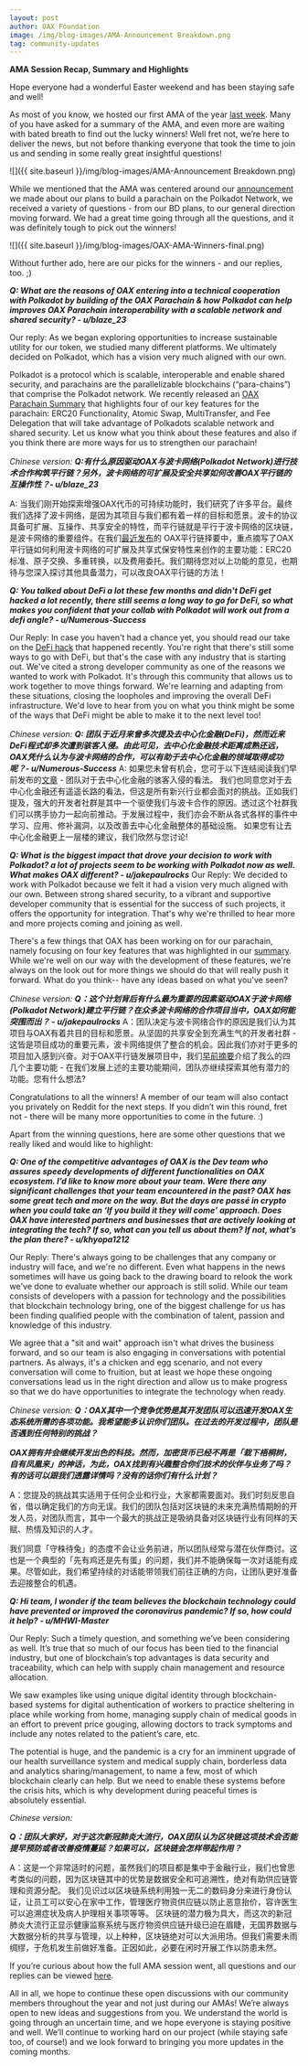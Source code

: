 ```yaml
---
layout: post
author: OAX Foundation
image: /img/blog-images/AMA-Announcement Breakdown.png
tag: community-updates
---
```



**AMA Session Recap, Summary and Highlights**

Hope everyone had a wonderful Easter weekend and has been staying safe and well!

As most of you know, we hosted our first AMA of the year <a href="https://www.reddit.com/r/OpenANX/comments/fwbuik/our_ama_session_is_now_live_heres_your/" target="_blank">last week</a>. Many of you have asked for a summary of the AMA, and even more are waiting with bated breath to find out the lucky winners! Well fret not, we’re here to deliver the news, but not before thanking everyone that took the time to join us and sending in some really great insightful questions!

![]({{ site.baseurl }}/img/blog-images/AMA-Announcement Breakdown.png)

While we mentioned that the AMA was centered around our <a href="https://www.oax.org/2020/02/11/OAX-Foundation-to-Build-on-Polkadot-Network.html" target="_blank">announcement</a> we made about our plans to build a parachain on the Polkadot Network, we received a variety of questions - from our BD plans, to our general direction moving forward. We had a great time going through all the questions, and it was definitely tough to pick out the winners! 

![]({{ site.baseurl }}/img/blog-images/OAX-AMA-Winners-final.png)

Without further ado, here are our picks for the winners - and our replies, too. ;)

<b><i>Q: What are the reasons of OAX entering into a technical cooperation with Polkadot by building of the OAX Parachain & how Polkadot can help improves OAX Parachain interoperability with a scalable network and shared security? - u/blaze_23</i></b>

Our reply: 
As we began exploring opportunities to increase sustainable utility for our token, we studied many different platforms. We ultimately decided on Polkadot, which has a vision very much aligned with our own.

Polkadot is a protocol which is scalable, interoperable and enable shared security, and parachains are the parallelizable blockchains (“para-chains”) that comprise the Polkadot network. We recently released an <a href="https://www.oax.org/2020/03/06/OAX-Parachain-Summary.html" target="_blank">OAX Parachain Summary</a> that highlights four of our key features for the parachain: ERC20 Functionality, Atomic Swap, MultiTransfer, and Fee Delegation that will take advantage of Polkadots scalable network and shared security. Let us know what you think about these features and also if you think there are more ways for us to strengthen our parachain!

<i>Chinese version:</i> 
<b><i>Q:有什么原因驱动OAX与波卡网络(Polkadot Network)进行技术合作构筑平行链？另外，波卡网络的可扩展及安全共享如何改善OAX平行链的互操作性？- u/blaze_23</i></b>

A: 当我们刚开始探索增强OAX代币的可持续功能时，我们研究了许多平台。最终我们选择了波卡网络，是因为其项目与我们都有着一样的目标和愿景。波卡的协议具备可扩展、互操作、共享安全的特性，而平行链就是平行于波卡网络的区块链，是波卡网络的重要组件。在我们<a href="https://www.oax.org/2020/03/06/OAX-Parachain-Summary.html" target="_blank">最近发布</a>的 OAX平行链择要中，重点摘写了OAX平行链如何利用波卡网络的可扩展及共享式保安特性来创作的主要功能：ERC20标准、原子交换、多重转换，以及费用委托。我们期待您对以上功能的意见，也期待与您深入探讨其他具备潜力，可以改良OAX平行链的方法！


<b><i>Q: You talked about DeFi a lot these few months and didn't DeFi get hacked a lot recently, there still seems a long way to go for DeFi, so what makes you confident that your collab with Polkadot will work out from a defi angle?  - u/Numerous-Success</i></b>

Our Reply: 
In case you haven't had a chance yet, you should read our take on the <a href="https://www.oax.org/2019/03/19/The-DeFi-hack-and-Doctor-Evil.html" target="_blank">DeFi hack</a> that happened recently. You're right that there's still some ways to go with DeFi, but that's the case with any industry that is starting out. We've cited a strong developer community as one of the reasons we wanted to work with Polkadot. It's through this community that allows us to work together to move things forward. We're learning and adapting from these situations, closing the loopholes and improving the overall DeFi infrastructure.
We'd love to hear from you on what you think might be some of the ways that DeFi might be able to make it to the next level too!

<i>Chinese version:</i>
<b><i>Q: 团队于近月来曾多次提及去中心化金融(DeFi)，然而近来DeFi程式却多次遭到骇客入侵。由此可见，去中心化金融技术距离成熟还远，OAX凭什么认为与波卡网络的合作，可以有助于去中心化金融的领域取得成功呢？- u/Numerous-Success</i></b>
A: 如果您未曾有机会，您可于以下连结阅读我们早前发布的<a href="https://www.oax.org/2020/03/19/The-DeFi-hack-and-Doctor-Evil.html" target="_blank">文章</a> - 团队对于去中心化金融的骇客入侵的看法。
我们也同意您对于去中心化金融还有遥遥长路的看法，但这是所有新兴行业都会面对的挑战。正如我们提及，强大的开发者社群是其中一个驱使我们与波卡合作的原因。透过这个社群我们可以携手协力一起向前推动。于发展过程中，我们亦会不断从各式各样的事件中学习、应用、修补漏洞，以及改善去中心化金融整体的基础设施。
如果您有让去中心化金融更上一层楼的建议，我们欣然与您讨论!


<b><i>Q: What is the biggest impact that drove your decision to work with Polkadot? a lot of projects seem to be working with Polkadot now as well. What makes OAX different?  - u/jakepaulrocks</i></b>
Our Reply: 
We decided to work with Polkadot because we felt it had a vision very much aligned with our own. Between strong shared security, to a vibrant and supportive developer community that is essential for the success of such projects, it offers the opportunity for integration. That's why we're thrilled to hear more and more projects coming and joining as well. 

There's a few things that OAX has been working on for our parachain, namely focusing on four key features that was highlighted in our <a href="https://www.oax.org/2020/03/06/OAX-Parachain-Summary.html" target="_blank">summary</a>. While we're well on our way with the development of these features, we're always on the look out for more things we should do that will really push it forward. What do you think-- have any ideas based on what you've seen?

<i>Chinese version:</i>
<b><i>Q：这个计划背后有什么最为重要的因素驱动OAX于波卡网络(Polkadot Network)建立平行链？在众多波卡网络的合作项目当中，OAX如何能突围而出？ - u/jakepaulrocks</i></b>
A：团队决定与波卡网络合作的原因是我们认为其项目与OAX有着共目的目标和愿景。从坚固的共享安全到充满生气的开发者社群 - 这皆是项目成功的重要元素，波卡网络提供了整合的机会。因此我们亦对于更多的项目加入感到兴奋。对于OAX平行链发展项目中，我们<a href="https://www.oax.org/2020/03/06/OAX-Parachain-Summary.html" target="_blank">早前摘要</a>介绍了我么的四几个主要功能 - 在我们发展上述的主要功能期间，团队亦继续探索其他有潜力的功能。您有什么想法?

Congratulations to all the winners! A member of our team will also contact you privately on Reddit for the next steps. If you didn’t win this round, fret not - there will be many more opportunities to come in the future. :)

Apart from the winning questions, here are some other questions that we really liked and would like to highlight:

<b><i>Q: One of the competitive advantages of OAX is the Dev team who assures speedy developments of different functionalities on OAX ecosystem. I’d like to know more about your team. Were there any significant challenges that your team encountered in the past?
OAX has some great tech and more on the way. But the days are passé in crypto when you could take an ‘If you build it they will come’ approach. Does OAX have interested partners and businesses that are actively looking at integrating the tech? If so, what can you tell us about them? If not, what’s the plan there?  - u/khyopa1212</i></b>

Our Reply: 
There's always going to be challenges that any company or industry will face, and we're no different. Even what happens in the news sometimes will have us going back to the drawing board to relook the work we've done to evaluate whether our approach is still solid. While our team consists of developers with a passion for technology and the possibilities that blockchain technology bring, one of the biggest challenge for us has been finding qualified people with the combination of talent, passion and knowledge of this industry.

We agree that a "sit and wait" approach isn't what drives the business forward, and so our team is also engaging in conversations with potential partners. As always, it's a chicken and egg scenario, and not every conversation will come to fruition, but at least we hope these ongoing conversations lead us in the right direction and allow us to make progress so that we do have opportunities to integrate the technology when ready.

<i>Chinese version:</i>
<b><i>Q：OAX其中一个竞争优势是其开发团队可以迅速开发OAX生态系统所需的各项功能。我希望能多认识你们团队。在过去的开发过程中，团队是否遇到任何特别的挑战？

OAX拥有并会继续开发出色的科技。然而，加密货币已经不再是「栽下梧桐树，自有凤凰来」的神话，为此，OAX找到有兴趣整合你们技术的伙伴与业务了吗？ 有的话可以跟我们透露详情吗？没有的话你们有什么计划？</i></b>

A：您提及的挑战其实适用于任何企业和行业，大家都需要面对。我们时刻反思自省，借以确定我们的方向无误。我们的团队包括对区块链的未来充满热情期盼的开发人员，对团队而言，其中一个最大的挑战正是吸纳具备对区块链行业有同样的天赋、热情及知识的人才。

我们同意「守株待兔」的态度不会让业务前进，所以团队经常与潜在伙伴商讨。这也是一个典型的「先有鸡还是先有蛋」的问题，我们并不能确保每一次对话能有成果。尽管如此，我们希望持续的对话能带领我们前往正确的方向，让团队更好准备去迎接整合的机遇。

<b><i>Q: Hi team, I wonder if the team believes the blockchain technology could have prevented or improved the coronavirus pandemic? If so, how could it help?  - u/MHWI-Master</i></b>

Our Reply:
Such a timely question, and something we’ve been considering as well. It’s true that so much of our focus has been tied to the financial industry, but one of blockchain’s top advantages is data security and traceability, which can help with supply chain management and resource allocation. 

We saw examples like using unique digital identity through blockchain-based systems for digital authentication of workers to practice sheltering in place while working from home, managing supply chain of medical goods in an effort to prevent price gouging, allowing doctors to track symptoms and include any notes related to the patient’s care, etc.

The potential is huge, and the pandemic is a cry for an imminent upgrade of our health surveillance system and medical supply chain, borderless data and analytics sharing/management, to name a few, most of which blockchain clearly can help. But we need to enable these systems before the crisis hits, which is why development during peaceful times is absolutely essential.

<i>Chinese version:</i>

<b><i>Q：团队大家好，对于这次新冠肺炎大流行，OAX团队认为区块链这项技术会否能提早预防或者改善疫情蔓延？如果可以，区块链会怎样带起作用？</i></b> 

A：这是一个非常适时的问题，虽然我们的项目都是集中于金融行业，我们也曾思考类似的问题，因为区块链其中的优势是数据安全和可追溯性，绝对有助供应链管理和资源分配。 我们见识过以区块链系统利用独一无二的数码身分来进行身份认证，让员工可以安心在家中工作，管理医疗物资供应链以防止恶意抬价，容许医生可以追溯症状及病人护理相关事项等等。 区块链的潜力极为具大，而这次的新冠肺炎大流行正显示健康监察系统与医疗物资供应链升级已迫在眉睫，无国界数据与大数据分析的共享与管理，以上种种，区块链绝对可以大派用场。但我们需要未雨绸缪，于危机发生前做好准备。正因如此，必要在闲时开展工作以防患未然。

If you’re curious about how the full AMA session went, all questions and our replies can be viewed <a href="https://www.reddit.com/r/OpenANX/comments/fwbuik/our_ama_session_is_now_live_heres_your/" target="_blank">here</a>. 

All in all, we hope to continue these open discussions with our community members throughout the year and not just during our AMAs! We’re always open to new ideas and suggestions from you. We understand the world is going through an uncertain time, and we hope everyone is staying positive and well. We’ll continue to working hard on our project (while staying safe too, of course!) and we look forward to bringing you more updates in the coming months. 

